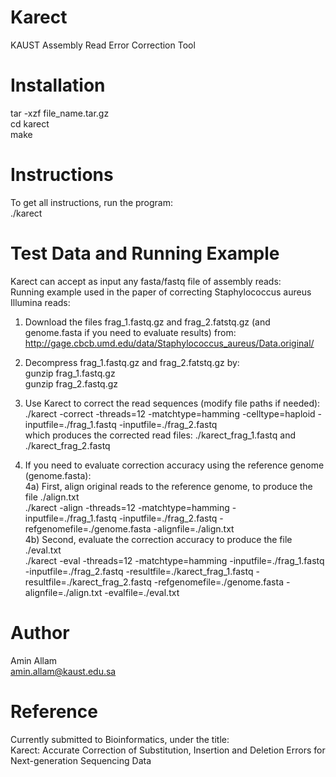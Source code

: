 Karect
======

KAUST Assembly Read Error Correction Tool  

Installation
============

tar -xzf file_name.tar.gz  
cd karect  
make  

Instructions
============

To get all instructions, run the program:  
./karect  

Test Data and Running Example
=============================

Karect can accept as input any fasta/fastq file of assembly reads:  
Running example used in the paper of correcting Staphylococcus aureus Illumina reads:  

1) Download the files frag_1.fastq.gz and frag_2.fatstq.gz (and genome.fasta if you need to evaluate results) from:  
http://gage.cbcb.umd.edu/data/Staphylococcus_aureus/Data.original/  

2) Decompress frag_1.fastq.gz and frag_2.fatstq.gz by:  
gunzip frag_1.fastq.gz  
gunzip frag_2.fastq.gz  

3) Use Karect to correct the read sequences (modify file paths if needed):  
./karect -correct -threads=12 -matchtype=hamming -celltype=haploid -inputfile=./frag_1.fastq -inputfile=./frag_2.fastq  
which produces the corrected read files: ./karect_frag_1.fastq and ./karect_frag_2.fastq  

4) If you need to evaluate correction accuracy using the reference genome (genome.fasta):  
4a) First, align original reads to the reference genome, to produce the file ./align.txt  
./karect -align -threads=12 -matchtype=hamming -inputfile=./frag_1.fastq -inputfile=./frag_2.fastq -refgenomefile=./genome.fasta -alignfile=./align.txt  
4b) Second, evaluate the correction accuracy to produce the file ./eval.txt  
./karect -eval -threads=12 -matchtype=hamming -inputfile=./frag_1.fastq -inputfile=./frag_2.fastq -resultfile=./karect_frag_1.fastq -resultfile=./karect_frag_2.fastq -refgenomefile=./genome.fasta -alignfile=./align.txt -evalfile=./eval.txt  

Author
======

Amin Allam  
amin.allam@kaust.edu.sa  

Reference
=========

Currently submitted to Bioinformatics, under the title:  
Karect: Accurate Correction of Substitution, Insertion and Deletion Errors for Next-generation Sequencing Data  
